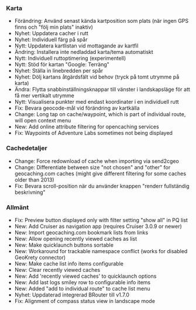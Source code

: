 ### Karta
- Förändring: Använd senast kända kartposition som plats (när ingen GPS finns och "följ min plats" inaktiv)
- Nyhet: Uppdatera cacher i rutt
- Nyhet: Individuell färg på spår
- Nytt: Uppdatera kartlistan vid mottagande av kartfil
- Ändring: Installera inte nedladdad karta/tema automatiskt
- Nytt: Individuell ruttoptimering (experimentell)
- Nytt: Stöd för kartan "Google: Terräng"
- Nyhet: Ställa in linebredden per spår
- Nyhet: Dölj kartans åtgärdsfält vid behov (tryck på tomt utrymme på karta)
- Ändra: Flytta snabbinställningsknappar till vänster i landskapsläge för att få mer vertikalt utrymme
- Nytt: Visualisera punkter med endast koordinater i en individuell rutt
- Fix: Bevara geocode-mål vid förändring av kartkälla
- Change: Long tap on cache/waypoint, which is part of individual route, will open context menu
- New: Add online attribute filtering for opencaching services
- Fix: Waypoints of Adventure Labs sometimes not being displayed

### Cachedetaljer
- Change: Force redownload of cache when importing via send2cgeo
- Change: Differentiate between size "not chosen" and "other" for geocaching.com caches (might give different filtering for some caches older than 2013)
- Fix: Bevara scroll-position när du använder knappen "renderr fullständig beskrivning"

### Allmänt
- Fix: Preview button displayed only with filter setting "show all" in PQ list
- New: Add Cruiser as navigation app (requires Cruiser 3.0.9 or newer)
- New: Import geocaching.com bookmark lists from links
- New: Allow opening recently viewed caches as list
- New: Make quicklaunch buttons sortable
- New: Workaround for trackable namespace conflict (works for disabled GeoKrety connector)
- New: Make cache list info items configurable
- New: Clear recently viewed caches
- New: Add 'recently viewed caches' to quicklaunch options
- New: Add last logs smiley row to configurable info items
- New: Added "add to individual route" to cache list menu
- Nyhet: Uppdaterad integrerad BRouter till v1.7.0
- Fix: Alignment of compass status view in landscape mode
